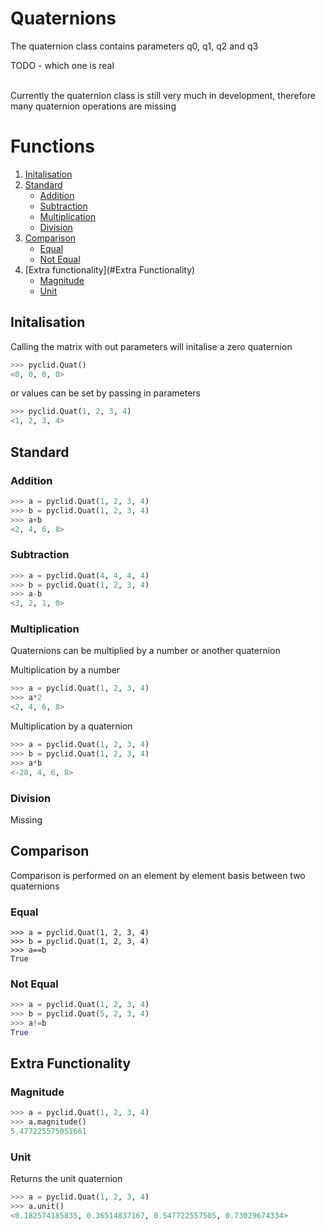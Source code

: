 # Quaternions

The quaternion class contains parameters q0, q1, q2 and q3

TODO - which one is real

<br/>
Currently the quaternion class is still very much in development, therefore many quaternion operations are missing



# Functions
1. [Initalisation](#initalisation)
2. [Standard](sStandard)
    * [Addition](#addition)
    * [Subtraction](#subtraction)
    * [Multiplication](#multiplication)
    * [Division](#division)
3. [Comparison](#Comparison)
    * [Equal](#Equal)
    * [Not Equal](#not-equal)
4. [Extra functionality](#Extra Functionality)
    * [Magnitude](#Magnitude)
    * [Unit](#Unit)

## Initalisation
Calling the matrix with out parameters will initalise a zero quaternion

```python
>>> pyclid.Quat()
<0, 0, 0, 0>
```
or values can be set by passing in parameters
``` python
>>> pyclid.Quat(1, 2, 3, 4)
<1, 2, 3, 4>
```
## Standard
### Addition
```python
>>> a = pyclid.Quat(1, 2, 3, 4)
>>> b = pyclid.Quat(1, 2, 3, 4)
>>> a+b
<2, 4, 6, 8>
```

### Subtraction
```python
>>> a = pyclid.Quat(4, 4, 4, 4)
>>> b = pyclid.Quat(1, 2, 3, 4)
>>> a-b
<3, 2, 1, 0>
```
### Multiplication
Quaternions can be multiplied by a number or another quaternion

Multiplication by a number
```python
>>> a = pyclid.Quat(1, 2, 3, 4)
>>> a*2
<2, 4, 6, 8>
```

Multiplication by a quaternion
``` python
>>> a = pyclid.Quat(1, 2, 3, 4)
>>> b = pyclid.Quat(1, 2, 3, 4)
>>> a*b
<-28, 4, 6, 8>
```

### Division
Missing

## Comparison
Comparison is performed on an element by element basis between two quaternions
### Equal
```
>>> a = pyclid.Quat(1, 2, 3, 4)
>>> b = pyclid.Quat(1, 2, 3, 4)
>>> a==b
True
```

### Not Equal
```python
>>> a = pyclid.Quat(1, 2, 3, 4)
>>> b = pyclid.Quat(5, 2, 3, 4)
>>> a!=b
True
```

## Extra Functionality
### Magnitude

```python
>>> a = pyclid.Quat(1, 2, 3, 4)
>>> a.magnitude()
5.477225575051661
```

### Unit
Returns the unit quaternion
```python
>>> a = pyclid.Quat(1, 2, 3, 4)
>>> a.unit()
<0.182574185835, 0.36514837167, 0.547722557505, 0.73029674334>
```
